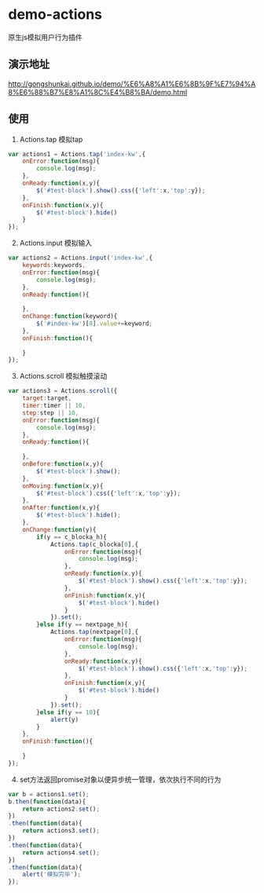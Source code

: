 # demo-actions
原生js模拟用户行为插件

## 演示地址
http://gongshunkai.github.io/demo/%E6%A8%A1%E6%8B%9F%E7%94%A8%E6%88%B7%E8%A1%8C%E4%B8%BA/demo.html

## 使用
1. Actions.tap 模拟tap
```javascript
var actions1 = Actions.tap('index-kw',{
	onError:function(msg){
		console.log(msg);
	},
	onReady:function(x,y){
		$('#test-block').show().css({'left':x,'top':y});
	},
	onFinish:function(x,y){
		$('#test-block').hide()
	}
});
```

2. Actions.input 模拟输入
```javascript
var actions2 = Actions.input('index-kw',{
	keywords:keywords,
	onError:function(msg){
		console.log(msg);
	},
	onReady:function(){
		
	},
	onChange:function(keyword){
		$('#index-kw')[0].value+=keyword;
	},
	onFinish:function(){
		
	}
});
```

3. Actions.scroll 模拟触摸滚动
```javascript
var actions3 = Actions.scroll({
	target:target,
	timer:timer || 10,
	step:step || 10,
	onError:function(msg){
		console.log(msg);
	},
	onReady:function(){
		
	},
	onBefore:function(x,y){
		$('#test-block').show();
	},
	onMoving:function(x,y){
		$('#test-block').css({'left':x,'top':y});
	},
	onAfter:function(x,y){
		$('#test-block').hide();
	},
	onChange:function(y){
		if(y == c_blocka_h){
			Actions.tap(c_blocka[0],{
				onError:function(msg){
					console.log(msg);
				},
				onReady:function(x,y){
					$('#test-block').show().css({'left':x,'top':y});
				},
				onFinish:function(x,y){
					$('#test-block').hide()
				}
			}).set();
		}else if(y == nextpage_h){
			Actions.tap(nextpage[0],{
				onError:function(msg){
					console.log(msg);
				},
				onReady:function(x,y){
					$('#test-block').show().css({'left':x,'top':y});
				},
				onFinish:function(x,y){
					$('#test-block').hide()
				}
			}).set();
		}else if(y == 10){
			alert(y)
		}
	},
	onFinish:function(){
		
	}
});
```

4. set方法返回promise对象以便异步统一管理，依次执行不同的行为
```javascript
var b = actions1.set();
b.then(function(data){
	return actions2.set();
})
.then(function(data){
	return actions3.set();
})
.then(function(data){
	return actions4.set();
})
.then(function(data){
	alert('模拟完毕');
});
```